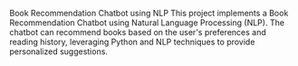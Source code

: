 Book Recommendation Chatbot using NLP
This project implements a Book Recommendation Chatbot using Natural Language Processing (NLP). The chatbot can recommend books based on the user's preferences and reading history, leveraging Python and NLP techniques to provide personalized suggestions.
